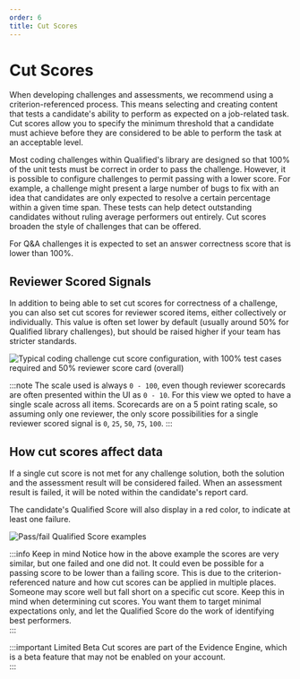 ```yaml
---
order: 6
title: Cut Scores
---
```


# Cut Scores
When developing challenges and assessments, we recommend using a criterion-referenced process. This means selecting and creating content that tests a candidate's ability to perform as expected on a job-related task. Cut scores allow you to specify the minimum threshold that a candidate must achieve before they are considered to be able to perform the task at an acceptable level. 

Most coding challenges within Qualified's library are designed so that 100% of the unit tests must be correct in order to pass the challenge. However, it is possible to configure challenges to permit passing with a lower score. For example, a challenge might present a large number of bugs to fix with an idea that candidates are only expected to resolve a certain percentage within a given time span. These tests can help detect outstanding candidates without ruling average performers out entirely. Cut scores broaden the style of challenges that can be offered.

For Q&A challenges it is expected to set an answer correctness score that is lower than 100%.

## Reviewer Scored Signals
In addition to being able to set cut scores for correctness of a challenge, you can also set cut scores for reviewer scored items, either collectively or individually. This value is often set lower by default (usually around 50% for Qualified library challenges), but should be raised higher if your team has stricter standards.

![Typical coding challenge cut score configuration, with 100% test cases required and 50% reviewer score card (overall)](/images/creating-content/evidence-cut-scores.png)

:::note
The scale used is always `0 - 100`, even though reviewer scorecards are often presented within the UI as `0 - 10`. For this view we opted to have a single scale across all items. Scorecards are on a 5 point rating scale, so assuming only one reviewer, the only score possibilities for a single reviewer scored signal is `0`, `25`, `50`, `75`, `100`. 
:::

## How cut scores affect data

If a single cut score is not met for any challenge solution, both the solution and the assessment result will be considered failed. When an assessment result is failed, it will be noted within the candidate's report card. 

The candidate's Qualified Score will also display in a red color, to indicate at least one failure.

![Pass/fail Qualified Score examples](/images/creating-content/qualified-score-pass-fail.png)

:::info Keep in mind
Notice how in the above example the scores are very similar, but one failed and one did not. It could even be possible for a passing score to be lower than a failing score. This is due to the criterion-referenced nature and how cut scores can be applied in multiple places. Someone may score well but fall short on a specific cut score. Keep this in mind when determining cut scores. You want them to target minimal expectations only, and let the Qualified Score do the work of identifying best performers.    
:::

:::important Limited Beta
Cut scores are part of the Evidence Engine, which is a beta feature that may not be enabled on your account.  
:::
